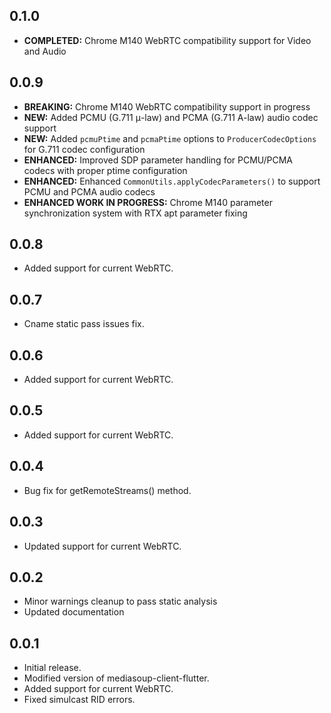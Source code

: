 ## 0.1.0
* **COMPLETED:** Chrome M140 WebRTC compatibility support for Video and Audio

## 0.0.9
* **BREAKING:** Chrome M140 WebRTC compatibility support in progress
* **NEW:** Added PCMU (G.711 μ-law) and PCMA (G.711 A-law) audio codec support
* **NEW:** Added `pcmuPtime` and `pcmaPtime` options to `ProducerCodecOptions` for G.711 codec configuration
* **ENHANCED:** Improved SDP parameter handling for PCMU/PCMA codecs with proper ptime configuration
* **ENHANCED:** Enhanced `CommonUtils.applyCodecParameters()` to support PCMU and PCMA audio codecs
* **ENHANCED WORK IN PROGRESS:** Chrome M140 parameter synchronization system with RTX apt parameter fixing

## 0.0.8
* Added support for current WebRTC.

## 0.0.7
* Cname static pass issues fix.

## 0.0.6
* Added support for current WebRTC.

## 0.0.5
* Added support for current WebRTC.

## 0.0.4
* Bug fix for getRemoteStreams() method.

## 0.0.3
* Updated support for current WebRTC.

## 0.0.2

* Minor warnings cleanup to pass static analysis
* Updated documentation 

## 0.0.1

* Initial release.
* Modified version of mediasoup-client-flutter.
* Added support for current WebRTC.
* Fixed simulcast RID errors.
